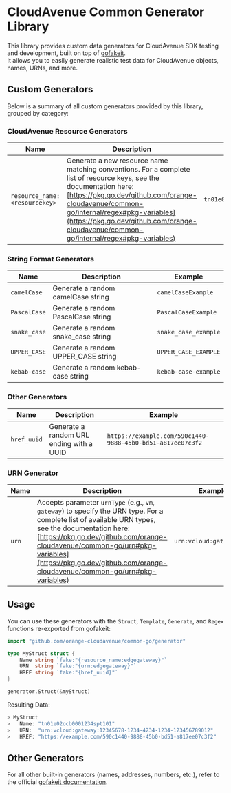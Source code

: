 # CloudAvenue Common Generator Library

This library provides custom data generators for CloudAvenue SDK testing and development, built on top of [gofakeit](https://github.com/brianvoe/gofakeit).  
It allows you to easily generate realistic test data for CloudAvenue objects, names, URNs, and more.

## Custom Generators

Below is a summary of all custom generators provided by this library, grouped by category:

### CloudAvenue Resource Generators

| Name               | Description                                            | Example                                   |
|--------------------|--------------------------------------------------------|-------------------------------------------|
| `resource_name:<resourcekey>` | Generate a new resource name matching conventions. For a complete list of resource keys, see the documentation here: [https://pkg.go.dev/github.com/orange-cloudavenue/common-go/internal/regex#pkg-variables](https://pkg.go.dev/github.com/orange-cloudavenue/common-go/internal/regex#pkg-variables) | `tn01e02ocb0001234spt101`                 |

### String Format Generators

| Name         | Description                          | Example                 |
|--------------|--------------------------------------|-------------------------|
| `camelCase`  | Generate a random camelCase string   | `camelCaseExample`      |
| `PascalCase` | Generate a random PascalCase string  | `PascalCaseExample`     |
| `snake_case` | Generate a random snake_case string  | `snake_case_example`    |
| `UPPER_CASE` | Generate a random UPPER_CASE string  | `UPPER_CASE_EXAMPLE`    |
| `kebab-case` | Generate a random kebab-case string  | `kebab-case-example`    |

### Other Generators

| Name         | Description                          | Example                 |
|--------------|--------------------------------------|-------------------------|
| `href_uuid`        | Generate a random URL ending with a UUID               | `https://example.com/590c1440-9888-45b0-bd51-a817ee07c3f2` |

### URN Generator

| Name   | Description                                      | Example                        |
|--------|--------------------------------------------------|--------------------------------|
| `urn`  | Accepts parameter `urnType` (e.g., `vm`, `gateway`) to specify the URN type. For a complete list of available URN types, see the documentation here: [https://pkg.go.dev/github.com/orange-cloudavenue/common-go/urn#pkg-variables](https://pkg.go.dev/github.com/orange-cloudavenue/common-go/urn#pkg-variables) | `urn:vcloud:gateway:...`       |

## Usage

You can use these generators with the `Struct`, `Template`, `Generate`, and `Regex` functions re-exported from gofakeit:

```go
import "github.com/orange-cloudavenue/common-go/generator"

type MyStruct struct {
    Name string `fake:"{resource_name:edgegateway}"`
    URN  string `fake:"{urn:edgegateway}"`
    HREF string `fake:"{href_uuid}"`
}

generator.Struct(&myStruct)
```

Resulting Data:

```go
> MyStruct
>   Name: "tn01e02ocb0001234spt101"
>   URN:  "urn:vcloud:gateway:12345678-1234-4234-1234-123456789012"
>   HREF: "https://example.com/590c1440-9888-45b0-bd51-a817ee07c3f2"
```

## Other Generators

For all other built-in generators (names, addresses, numbers, etc.), refer to the official [gofakeit documentation](https://github.com/brianvoe/gofakeit).
